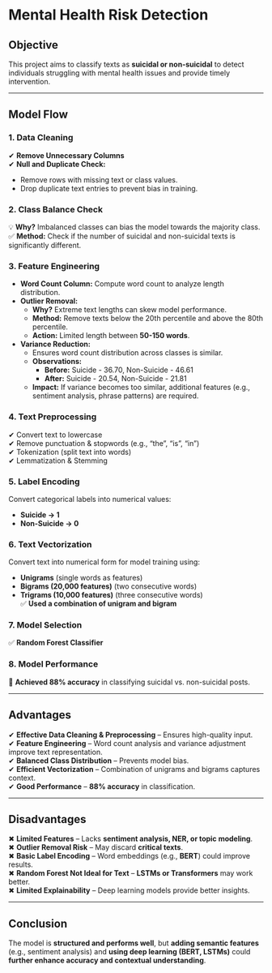 
# Mental Health Risk Detection

## Objective
This project aims to classify texts as **suicidal or non-suicidal** to detect individuals struggling with mental health issues and provide timely intervention.

---

## Model Flow

### 1. Data Cleaning
✔ **Remove Unnecessary Columns**  
✔ **Null and Duplicate Check:**  
   - Remove rows with missing text or class values.  
   - Drop duplicate text entries to prevent bias in training.  

### 2. Class Balance Check
💡 **Why?** Imbalanced classes can bias the model towards the majority class.  
✅ **Method:** Check if the number of suicidal and non-suicidal texts is significantly different.  

### 3. Feature Engineering
- **Word Count Column:** Compute word count to analyze length distribution.  
- **Outlier Removal:**  
  - **Why?** Extreme text lengths can skew model performance.  
  - **Method:** Remove texts below the 20th percentile and above the 80th percentile.  
  - **Action:** Limited length between **50-150 words**.  
- **Variance Reduction:**  
  - Ensures word count distribution across classes is similar.  
  - **Observations:**  
    - **Before:** Suicide - 36.70, Non-Suicide - 46.61  
    - **After:** Suicide - 20.54, Non-Suicide - 21.81  
  - **Impact:** If variance becomes too similar, additional features (e.g., sentiment analysis, phrase patterns) are required.  

### 4. Text Preprocessing
✔ Convert text to lowercase  
✔ Remove punctuation & stopwords (e.g., “the”, “is”, “in”)  
✔ Tokenization (split text into words)  
✔ Lemmatization & Stemming  

### 5. Label Encoding
Convert categorical labels into numerical values:  
- **Suicide → 1**  
- **Non-Suicide → 0**  

### 6. Text Vectorization
Convert text into numerical form for model training using:  
- **Unigrams** (single words as features)  
- **Bigrams (20,000 features)** (two consecutive words)  
- **Trigrams (10,000 features)** (three consecutive words)  
✅ **Used a combination of unigram and bigram**  

### 7. Model Selection
✅ **Random Forest Classifier**  

### 8. Model Performance
🎯 **Achieved 88% accuracy** in classifying suicidal vs. non-suicidal posts.  

---

## Advantages
✔ **Effective Data Cleaning & Preprocessing** – Ensures high-quality input.  
✔ **Feature Engineering** – Word count analysis and variance adjustment improve text representation.  
✔ **Balanced Class Distribution** – Prevents model bias.  
✔ **Efficient Vectorization** – Combination of unigrams and bigrams captures context.  
✔ **Good Performance** – **88% accuracy** in classification.  

---

## Disadvantages
✖ **Limited Features** – Lacks **sentiment analysis, NER, or topic modeling**.  
✖ **Outlier Removal Risk** – May discard **critical texts**.  
✖ **Basic Label Encoding** – Word embeddings (e.g., **BERT**) could improve results.  
✖ **Random Forest Not Ideal for Text** – **LSTMs or Transformers** may work better.  
✖ **Limited Explainability** – Deep learning models provide better insights.  

---

## Conclusion
The model is **structured and performs well**, but **adding semantic features** (e.g., sentiment analysis) and **using deep learning (BERT, LSTMs)** could **further enhance accuracy and contextual understanding**.  

